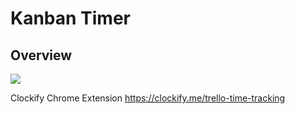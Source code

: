 # Kanban Timer

## Overview
<img src="https://blog.trello.com/hs-fs/hubfs/trello_drag_drop.gif?width=648&height=373&name=trello_drag_drop.gif"/>

Clockify Chrome Extension
https://clockify.me/trello-time-tracking
